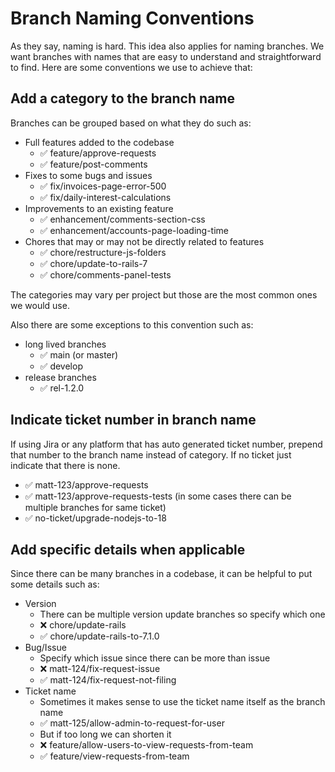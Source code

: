# Branch Naming Conventions
As they say, naming is hard. This idea also applies for naming branches. We want branches with names that are easy to understand and straightforward to find. Here are some conventions we use to achieve that:

## Add a category to the branch name
Branches can be grouped based on what they do such as:
- Full features added to the codebase
	- ✅ feature/approve-requests
	- ✅ feature/post-comments
- Fixes to some bugs and issues
	- ✅ fix/invoices-page-error-500
	- ✅ fix/daily-interest-calculations
- Improvements to an existing feature
	- ✅ enhancement/comments-section-css
	- ✅ enhancement/accounts-page-loading-time
- Chores that may or may not be directly related to features
	- ✅ chore/restructure-js-folders
	- ✅ chore/update-to-rails-7
	- ✅ chore/comments-panel-tests

The categories may vary per project but those are the most common ones we would use.

Also there are some exceptions to this convention such as:
- long lived branches
	- ✅ main (or master)
	- ✅ develop
- release branches
	- ✅ rel-1.2.0

## Indicate ticket number in branch name
If using Jira or any platform that has auto generated ticket number, prepend that number to the branch name instead of category. If no ticket just indicate that there is none.
- ✅ matt-123/approve-requests
- ✅ matt-123/approve-requests-tests (in some cases there can be multiple branches for same ticket)
- ✅ no-ticket/upgrade-nodejs-to-18

## Add specific details when applicable
Since there can be many branches in a codebase, it can be helpful to put some details such as:
- Version
	- There can be multiple version update branches so specify which one
	- ❌ chore/update-rails
	- ✅ chore/update-rails-to-7.1.0
- Bug/Issue
	- Specify which issue since there can be more than issue
	- ❌ matt-124/fix-request-issue
	- ✅ matt-124/fix-request-not-filing
- Ticket name
	- Sometimes it makes sense to use the ticket name itself as the branch name
	- ✅ matt-125/allow-admin-to-request-for-user
	- But if too long we can shorten it
	- ❌ feature/allow-users-to-view-requests-from-team
	- ✅ feature/view-requests-from-team
